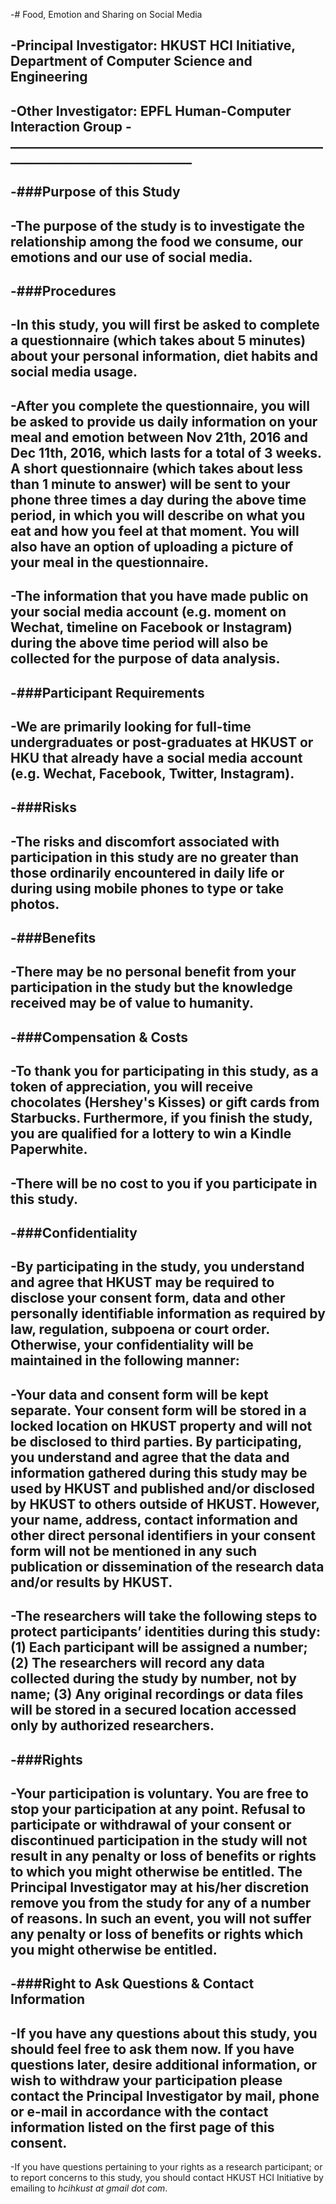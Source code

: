 -# Food, Emotion and Sharing on Social Media
  
 -__Principal Investigator__: HKUST HCI Initiative, Department of Computer Science and Engineering
 -
 -__Other Investigator__: EPFL Human-Computer Interaction Group
 -_______________________________________________________________________________
 -
 -###__Purpose of this Study__
 -
 -The purpose of the study is to investigate the relationship among the food we consume, our emotions and our use of social media. 
 -
 -###__Procedures__
 -
 -In this study, you will first be asked to complete a questionnaire (which takes about 5 minutes) about your personal information, diet habits and social media usage. 
 -
 -After you complete the questionnaire, you will be asked to provide us daily information on your meal and emotion between Nov 21th, 2016 and Dec 11th, 2016, which lasts for a total of 3 weeks. A short questionnaire (which takes about less than 1 minute to answer) will be sent to your phone three times a day during the above time period, in which you will describe on what you eat and how you feel at that moment. You will also have an option of uploading a picture of your meal in the questionnaire. 
 -
 -The information that you have made public on your social media account (e.g. moment on Wechat, timeline on Facebook or Instagram) during the above time period will also be collected for the purpose of data analysis. 
 -
 -###__Participant Requirements__
 -
 -We are primarily looking for full-time undergraduates or post-graduates at HKUST or HKU that already have a social media account (e.g. Wechat, Facebook, Twitter, Instagram). 
 -
 -###__Risks__
 -
 -The risks and discomfort associated with participation in this study are no greater than those ordinarily encountered in daily life or during using mobile phones to type or take photos.
 -
 -###__Benefits__
 -
 -There may be no personal benefit from your participation in the study but the knowledge received may be of value to humanity.  
 -
 -###__Compensation & Costs__
 -
 -To thank you for participating in this study, as a token of appreciation, you will receive chocolates (Hershey's Kisses) or gift cards from Starbucks. Furthermore, if you finish the study, you are qualified for a lottery to win a Kindle Paperwhite.
 -
 -There will be no cost to you if you participate in this study. 
 -
 -###__Confidentiality__
 -
 -By participating in the study, you understand and agree that HKUST may be required to disclose your consent form, data and other personally identifiable information as required by law, regulation, subpoena or court order.  Otherwise, your confidentiality will be maintained in the following manner:
 -
 -Your data and consent form will be kept separate. Your consent form will be stored in a locked location on HKUST property and will not be disclosed to third parties. By participating, you understand and agree that the data and information gathered during this study may be used by HKUST and published and/or disclosed by HKUST to others outside of HKUST. However, your name, address, contact information and other direct personal identifiers in your consent form will not be mentioned in any such publication or dissemination of the research data and/or results by HKUST.
 -
 -The researchers will take the following steps to protect participants’ identities during this study: (1) Each participant will be assigned a number; (2) The researchers will record any data collected during the study by number, not by name; (3) Any original recordings or data files will be stored in a secured location accessed only by authorized researchers.  
 -
 -###__Rights__
 -
 -Your participation is voluntary.  You are free to stop your participation at any point.  Refusal to participate or withdrawal of your consent or discontinued participation in the study will not result in any penalty or loss of benefits or rights to which you might otherwise be entitled.  The Principal Investigator may at his/her discretion remove you from the study for any of a number of reasons.  In such an event, you will not suffer any penalty or loss of benefits or rights which you might otherwise be entitled.
 -
 -###__Right to Ask Questions & Contact Information__
 -
 -If you have any questions about this study, you should feel free to ask them now.  If you have questions later, desire additional information, or wish to withdraw your participation please contact the Principal Investigator by mail, phone or e-mail in accordance with the contact information listed on the first page of this consent.  
 -
 -If you have questions pertaining to your rights as a research participant; or to report concerns to this study, you should contact HKUST HCI Initiative by emailing to _hcihkust at gmail dot com_.
